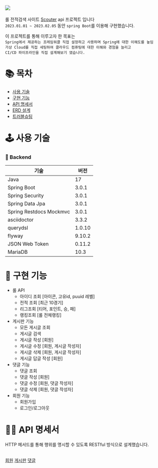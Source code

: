 # <img src="http://1.234.189.11/gitlogo/teemowhite.png">
롤 전적검색 사이트 [Scouter](http://1.234.189.11/) api 프로젝트 입니다<br/>
`2023.01.01 ~ 2023.02.05` 동안 `spring Boot`를 이용해 구현했습니다.

이 프로젝트를 통해 이루고자 한 목표는 <br/>
`Spring에서 제공하는 프레임워클 직접 설정하고 사용하며 Spring에 대한 이해도를 높임` <br/>
`가상 Cloud를 직접 세팅하여 클라우드 컴퓨팅에 대한 이해와 경험을 늘리고` <br/>
`CI/CD 파이프라인을 직접 설계해보기 였습니다.` <br/>

# 📚 목차
* [사용 기술](#-사용-기술)
* [구현 기능](#-구현-기능)
* [API 명세서](#-API-명세서)
* [ERD 설계](#-ERD-설계)
* [트러블슈팅](#-트러블슈팅)

# 🕹 사용 기술
### 📌 Backend
|기술|버전|
|----|----|
|Java|17|
|Spring Boot|3.0.1|
|Spring Security|3.0.1|
|Spring Data Jpa|3.0.1|
|Spring Restdocs Mockmvc|3.0.1|
|asciidoctor|3.3.2|
|querydsl|1.0.10|
|flyway|9.10.2|
|JSON Web Token|0.11.2|
|MariaDB|10.3|

# 🎢 구현 기능
* 롤 API
  * 아이디 조회 [아이콘, 고유id, puuid 레벨]
  * 전적 조회 [최근 10경기]
  * 리그조회 [티어, 포인트, 승, 패]
  * 랭킹조회 [롤 전체랭킹]
* 게시판 기능
  * 모든 게시글 조회
  * 게시글 검색 
  * 게시글 작성 [회원]
  * 게시글 수정 [회원, 게시글 작성자]
  * 게시글 삭제 [회원, 게시글 작성자]
  * 게시글 답글 작성 [회원]
* 댓글 기능
  * 댓글 조회
  * 댓글 작성 [회원]
  * 댓글 수정 [회원, 댓글 작성자]
  * 댓글 삭제 [회원, 댓글 작성자]
* 회원 기능
  * 회원가입
  * 로그인/로그아웃

# 🤙🏻 API 명세서
HTTP 메서드를 통해 행위를 명시할 수 있도록 RESTful 방식으로 설계했습니다. <br/><br/>

[회원](http://1.234.189.11/docs/user-guide.html)
[게시판](http://1.234.189.11/docs/board-guide.html)
[댓글](http://1.234.189.11/docs/Reply-guide.html)
